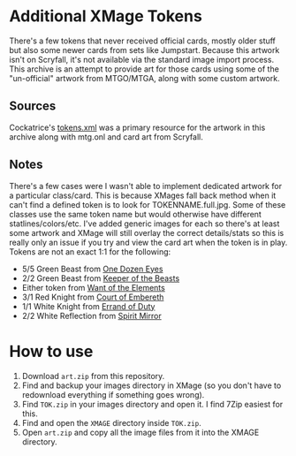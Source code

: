 # Additional XMage Tokens

There's a few tokens that never received official cards, mostly older stuff but also some newer cards from sets like Jumpstart. Because this artwork isn't on Scryfall, it's not available via the standard image import process. This archive is an attempt to provide art for those cards using some of the "un-official" artwork from MTGO/MTGA, along with some custom artwork.

## Sources

Cockatrice's [tokens.xml](https://github.com/Cockatrice/Magic-Token/blob/master/tokens.xml) was a primary resource for the artwork in this archive along with mtg.onl and card art from Scryfall.

## Notes

There's a few cases were I wasn't able to implement dedicated artwork for a particular class/card. This is because XMages fall back method when it can't find a defined token is to look for TOKENNAME.full.jpg. Some of these classes use the same token name but would otherwise have different statlines/colors/etc. I've added generic images for each so there's at least some artwork and XMage will still overlay the correct details/stats so this is really only an issue if you try and view the card art when the token is in play. Tokens are not an exact 1:1 for the following:

* 5/5 Green Beast from [One Dozen Eyes](https://scryfall.com/card/c13/159/one-dozen-eyes)
* 2/2 Green Beast from [Keeper of the Beasts](https://scryfall.com/card/exo/112/keeper-of-the-beasts)
* Either token from [Want of the Elements](https://scryfall.com/card/dst/158/wand-of-the-elements)
* 3/1 Red Knight from [Court of Embereth](https://scryfall.com/card/woc/24/court-of-embereth)
* 1/1 White Knight from [Errand of Duty](https://scryfall.com/card/me2/12/errand-of-duty)
* 2/2 White Reflection from [Spirit Mirror](https://scryfall.com/card/tpr/35/spirit-mirror)

# How to use

1. Download `art.zip` from this repository.
2. Find and backup your images directory in XMage (so you don't have to redownload everything if something goes wrong).
3. Find `TOK.zip` in your images directory and open it. I find 7Zip easiest for this.
5. Find and open the `XMAGE` directory inside `TOK.zip`.
6. Open `art.zip` and copy all the image files from it into the XMAGE directory.
